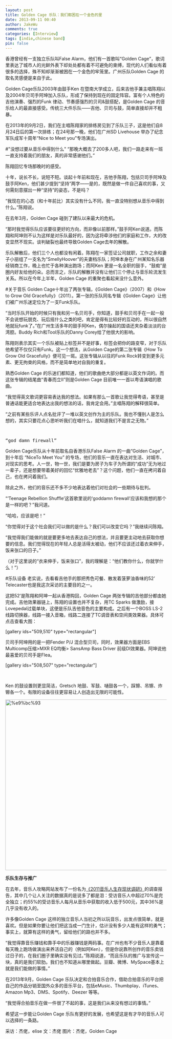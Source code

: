 ```yaml
---
layout: post
title: Golden Cage 乐队：我们都困在一个金色的里
date: 2013-09-11 00:40
author: JakeWu
comments: true
categories: [Interview]
tags: [indie,chinese band]
pin: false
---
```

香港曾经有一支独立乐队叫False Alarm，他们有一首歌叫“Golden Cage”，歌词里表达了城市人的光鲜外表下却处处都有着不可避免的束缚，现代的人们看似有着很多的选择，殊不知却渐渐被困在一个金色的牢笼里。广州乐队Golden Cage 的取名灵感便是来自于此。

Golden Cage乐队2003年由鼓手Ken 在暨南大学成立，后来吉他手兼主唱陈翔以及2004年贝司手阿坤加入乐队，形成了保持到现在的固定阵容。富有个人特色的吉他演奏、强烈的Funk 律动、节奏感强烈的贝司&amp;鼓搭配，是Golden Cage 的音乐给人的最直接感受。传统三大件乐队——吉他、贝司与鼓，简单直接却并不粗暴。

在2013年的9月2日，我们在主唱陈翔家的排练房见到了乐队三子，这是他们自8月24日后的第一次排练；在24号那一晚，他们在广州SD Livehouse 举办了纪念军队成军十周年“Nice to Meet you”专场演出。

#"没想过要从音乐中得到什么"
“那晚大概去了200多人吧，我们一路走来有一班一直支持着我们的朋友，真的非常感谢他们。”

陈翔回忆专场那晚时的感受。

十年，说长不长，说短不短。谈起十年前和现在，吉他手陈翔，包括贝司手阿坤及鼓手阿Ken，他们甚少提到“坚持”两字——是的，既然是做一件自己喜欢的事，又何需刻意摆出一种“坚持”的姿态，不是吗？

“我现在的心态（和十年前比）其实没有什么不同，我一直没特别想从音乐中得到什么。”陈翔说。

在去年3月，Golden Cage 碰到了建队以来最大的危机。

“那时我觉得乐队应该要往更好的方向，而非像以前那样。”鼓手阿Ken说道。而陈翔和阿坤则不认为这样是对乐队最好的，因为这将牵涉他们的家庭和工作，大的改变显然不现实。谈判破裂也最终导致Golden Cage去年的解散。

乐队解散后，他们三个人也都没有闲着。陈翔在一家签证公司就职，工作之余和妻子小丽组了一支名为“SmellyHoover”的夫妻档乐队；阿坤本身在广州某知名乐器经销商工作，晚上也忙于各种演出跑场；而阿Ken 更是一名全职的鼓手，“鼓痴”是圈内好友给他的朵。总而言之，乐队的解散并没有让他们三个停止与音乐轮流发生关系。所以在今年上半年，Golden Cage 的重聚也看起来没什么意外。

#关于音乐
Golden Cage十年出了两张专辑，《Golden Cage》（2007）和《How to Grow Old Gracefully》（2011）。第一张的乐队同名专辑《Golden Cage》让他们被广州乐迷定位为了一支Funk乐队。

“当时乐队开始的时候只有我和另一名贝司手，你知道，鼓手和贝司手在一起一般不会说想玩朋克、玩后摇什么之类的吧，肯定是得有比较好的互动的，所以很自然地就玩funk了。”在广州生活多年的鼓手阿Ken，偶尔操起的国语还夹杂着淡淡的台湾腔。Buddy Rich和Tool乐队的Danny Corey给了他很大的影响。

陈翔则表示其实一个乐队被贴上标签并不是好事，标签会把你的路变窄，对于乐队他希望不仅仅只有Funk。这一个想法，从Golden Cage的第二张专辑《How To Grow Old Gracefully》便可见一斑。这张专辑从以往的Funk Rock转变到更多元素、更无拘束的风格，而不是简单地对自我的重复。

熟悉Golden Cage 的乐迷们都知道，他们的歌曲绝大部分都是以英文作词的。而这张专辑的结尾曲“青春而立II”则是Golden Cage 目前唯一一首以粤语演唱的歌曲。

“我觉得英文歌词更容易表达我的想法。如果有那么一首歌让我觉得粤语，甚至是普通话能更适合地表达出我的想法的话，我肯定会用。”主唱陈翔的解释很简单。

“之前有某些乐评人点名批评了一堆以英文创作为主的乐队。我也不懂别人是怎么想的，其实只要花点心思听听我们在唱什么，就知道我们不是言之无物。”

&nbsp;
<pre>“god damn firewall”</pre>
Golden Cage乐队从十年前取名自香港乐队False Alarm 的一曲“Golden Cage”，到十年后 “NiceTo Meet You” 的专场，他们的音乐一直在表达对生活、对城市、对现实的思考。人一世，物一世，我们是要为房子为车子为所谓的“成功”无为地过一辈子，还是想要带着美好的回忆“优雅地老去”？这个问题，他们一直在拷问着自己，也在拷问着我们。

除此之外，他们的音乐还不多不少地表达着他们对社会的一些期待与批判。

“‘Teenage Rebellion Shuffle’这首歌里说的‘goddamn firewall’应该和我想的那个是一样的吧？”我问道。

“哈哈，应该是吧！”

“你觉得对于这个社会我们可以做的是什么？我们可以改变它吗？”我继续问陈翔。

“我觉得我们能做的就是要更多地去表达自己的想法，并且要更主动地去获取你想要的信息。我们觉得现在的年轻人总是活得太被动，他们不应该还过着衣来伸手，饭来张口的日子。”

（对于这里说的“衣来伸手，饭来张口”，我的理解是：“他们教你什么，你就学什么！”）


#乐队设备
老实说，去看看吉他手的那把秀色可餐、散发着菠萝油香味的52’ Telecaster也是我这次采访的主要目的之一。

这把52’是陈翔和阿坤一起从香港购回，Golden Cage 两张专辑的吉他部分都由她完成。吉他效果器链上，陈翔的设置也并不复杂，用TC Sparks 做激励，接Lovepedal过载单块，这便是乐队吉他音色的主要构成。之后有一个BOSS LS-2 线路切换器，线路一接入音箱，线路二连接了TC调音表和空间类效果器。具体可点击查看大图：

[gallery ids="509,510" type="rectangular"]

贝司手阿坤用的是一把Fender P/J 混合型贝司，同时，效果器方面是EBS Multicomp压缩&gt;MXR EQ均衡&gt; SansAmp Bass Driver 前级DI效果器。阿坤说他最喜爱的贝司手是Flea。

[gallery ids="508,507" type="rectangular"]

&nbsp;

Ken 的鼓设置则更显简洁，Gretsch 地鼓、军鼓、嗵鼓各一个，踩镲、吊镲、炸镲各一个。有限的设备往往更容易让人创造出无限的可能性。

<img class="alignnone size-full wp-image-506" src="https://jakewqj.files.wordpress.com/2017/02/e9bc93.jpg" alt="%e9%bc%93" width="800" height="533" />
<pre><strong>乐队生存与推广</strong></pre>
在去年，音乐人攻略网站发布了一份名为<a href="http://musicianguide.cn/heavy-the-big-run-of-the-2011-music-of-the-survival-status-of-research/?utm_source=mg&amp;utm_medium=selectedbanner&amp;utm_campaign=mg">《2011音乐人生存现状调研》</a>的调查报告，其中几个让人关注的数据真的是说多了都是泪：受访音乐人中超过70%是完全独立；约55%的受访音乐人每月从音乐中获取的收入低于500元，其中36%是几乎没有收入的。

许多像Golden Cage 这样的独立音乐人当初之所以玩音乐，出发点很简单，就是喜欢。但是如果你要让他们把这当成一门生计，估计没有多少人能有这样的勇气；事实上，就算有这样的勇气，留给他们的路也并不多。

“我觉得靠音乐赚钱和靠手中的乐器赚钱是两码事。在广州也有不少音乐人是靠着每天晚上跑场做演出来养活自己的（例如阿Ken），但是你说靠所创作的音乐卖钱过日子的，在我们圈子里确实没有见过。”陈翔说道，“而且乐队的推广与宣传这一块，真的是我们软肋。我们也不知道从哪里做起。豆瓣、微博、MySpace基本上就是我们能做的事情。”

在2013年9月，Golden Cage 乐队决定和合拍音乐合作，借助合拍音乐的平台把自己的作品分销至国外众多的音乐平台，包括eMusic、Thumbplay、iTunes、Amazon Mp3、DMS、Spotify、Deezer 等等。

“我觉得合拍音乐在做一件很了不起的事，这是我们从来没有想过的事情。”

希望这一步能让Golden Cage 乐队有更好的发展，也希望这是有才华的音乐人可以选择的一条路。


采访：杰佬，elise
文：杰佬
图片：杰佬，Golden Cage
